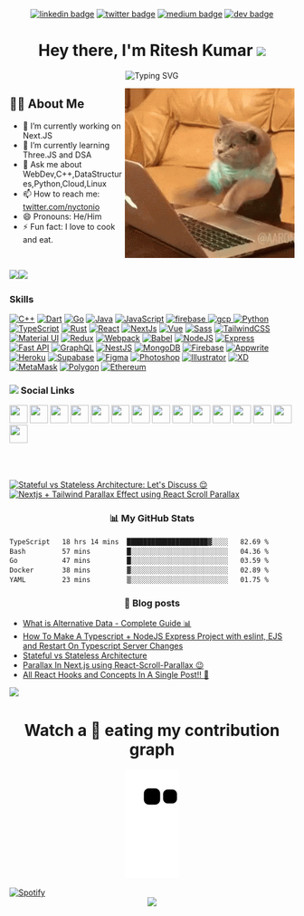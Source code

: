 <div align="center">
  
<!-- <img href="https://www.linkedin.com/in/nyctonio" src="https://img.shields.io/badge/Ritesh_Kumar-30302f?style=flat&logo=linkedin"/> -->
  
[![linkedin badge](https://img.shields.io/badge/Ritesh_Kumar-30302f?style=flat&logo=linkedin)](https://www.linkedin.com/in/nyctonio)
[![twitter badge](https://img.shields.io/badge/@nyctonio-30302f?style=flat&logo=twitter)](https://twitter.com/nyctonio)
[![medium badge](https://img.shields.io/badge/Ritesh_Kumar-30302f?style=flat&logo=medium)](https://medium.com/@nyctonio)
[![dev badge](https://img.shields.io/badge/Ritesh_Kumar-30302f?style=flat&logo=dev.to)](https://dev.to/nyctonio)

<h1>Hey there, I'm Ritesh Kumar <img src="https://emojis.slackmojis.com/emojis/images/1531849430/4246/blob-sunglasses.gif?1531849430" width="40"/></h1>

![Typing SVG](https://readme-typing-svg.herokuapp.com?font=Robot-Bold&size=30&color=fff&center=true&vCenter=true&width=900&height=110&lines=Passionate+Developer;Competetive+Programmer;Freelancer;CSE+Sophomore)
  
</div>

<img align="right" src="./codingcat.gif"/>

## 🙋‍♂️ About Me
- 🔭 I’m currently working on Next.JS
- 🌱 I’m currently learning Three.JS and DSA
- 💬 Ask me about WebDev,C++,DataStructures,Python,Cloud,Linux
- 📫 How to reach me: <a href="https://twitter.com/nyctonio">twitter.com/nyctonio</a>
- 😄 Pronouns: He/Him
- ⚡ Fun fact: I love to cook and eat.


<br/>

<a href="https://www.twitter.com/nyctonio" target="_blank" rel="noreferrer"><img
src="https://img.shields.io/twitter/follow/nyctonio?logo=twitter&style=for-the-badge&color=0891b2&labelColor=1c1917"
/></a><a href="https://www.twitch.tv/nyctonio" target="_blank" rel="noreferrer"><img
src="https://img.shields.io/twitch/status/nyctonio?logo=twitchsx&style=for-the-badge&color=0891b2&labelColor=1c1917&label=TWITCH+STATUS" /></a>
### Skills

<p align="left">
<a href="https://docs.microsoft.com/en-us/cpp/?view=msvc-170" target="_blank" rel="noreferrer"><img src="https://raw.githubusercontent.com/danielcranney/readme-generator/main/public/icons/skills/cplusplus-colored.svg" width="36" height="36" alt="C++" /></a>
<a href="https://dart.dev/" target="_blank" rel="noreferrer"><img src="https://raw.githubusercontent.com/danielcranney/readme-generator/main/public/icons/skills/dart-colored.svg" width="36" height="36" alt="Dart" /></a>
<a href="https://go.dev/doc/" target="_blank" rel="noreferrer"><img src="https://raw.githubusercontent.com/danielcranney/readme-generator/main/public/icons/skills/go-colored.svg" width="36" height="36" alt="Go" /></a>
<a href="https://www.oracle.com/java/" target="_blank" rel="noreferrer"><img src="https://raw.githubusercontent.com/danielcranney/readme-generator/main/public/icons/skills/java-colored.svg" width="36" height="36" alt="Java" /></a>
<a href="https://developer.mozilla.org/en-US/docs/Web/JavaScript" target="_blank" rel="noreferrer"><img src="https://raw.githubusercontent.com/danielcranney/readme-generator/main/public/icons/skills/javascript-colored.svg" width="36" height="36" alt="JavaScript" /></a>
<a href="https://firebase.google.com/" target="_blank"> <img src="https://www.vectorlogo.zone/logos/firebase/firebase-icon.svg" alt="firebase" width="40" height="40"/> </a> <a href="https://cloud.google.com" target="_blank"> <img src="https://www.vectorlogo.zone/logos/google_cloud/google_cloud-icon.svg" alt="gcp" width="40" height="40"/> </a>
<a href="https://www.python.org/" target="_blank" rel="noreferrer"><img src="https://raw.githubusercontent.com/danielcranney/readme-generator/main/public/icons/skills/python-colored.svg" width="36" height="36" alt="Python" /></a>
<a href="https://www.typescriptlang.org/" target="_blank" rel="noreferrer"><img src="https://raw.githubusercontent.com/danielcranney/readme-generator/main/public/icons/skills/typescript-colored.svg" width="36" height="36" alt="TypeScript" /></a>
<a href="https://www.rust-lang.org/" target="_blank" rel="noreferrer"><img src="https://raw.githubusercontent.com/danielcranney/readme-generator/main/public/icons/skills/rust-colored-dark.svg" width="36" height="36" alt="Rust" /></a>
<a href="https://reactjs.org/" target="_blank" rel="noreferrer"><img src="https://raw.githubusercontent.com/danielcranney/readme-generator/main/public/icons/skills/react-colored.svg" width="36" height="36" alt="React" /></a>
<a href="https://nextjs.org/docs" target="_blank" rel="noreferrer"><img src="https://raw.githubusercontent.com/danielcranney/readme-generator/main/public/icons/skills/nextjs-colored-dark.svg" width="36" height="36" alt="NextJs" /></a>
<a href="https://vuejs.org/" target="_blank" rel="noreferrer"><img src="https://raw.githubusercontent.com/danielcranney/readme-generator/main/public/icons/skills/vuejs-colored.svg" width="36" height="36" alt="Vue" /></a>
<a href="https://sass-lang.com/" target="_blank" rel="noreferrer"><img src="https://raw.githubusercontent.com/danielcranney/readme-generator/main/public/icons/skills/sass-colored.svg" width="36" height="36" alt="Sass" /></a>
<a href="https://tailwindcss.com/" target="_blank" rel="noreferrer"><img src="https://raw.githubusercontent.com/danielcranney/readme-generator/main/public/icons/skills/tailwindcss-colored.svg" width="36" height="36" alt="TailwindCSS" /></a>
<a href="https://mui.com/" target="_blank" rel="noreferrer"><img src="https://raw.githubusercontent.com/danielcranney/readme-generator/main/public/icons/skills/materialui-colored.svg" width="36" height="36" alt="Material UI" /></a>
<a href="https://redux.js.org/" target="_blank" rel="noreferrer"><img src="https://raw.githubusercontent.com/danielcranney/readme-generator/main/public/icons/skills/redux-colored.svg" width="36" height="36" alt="Redux" /></a>
<a href="https://webpack.js.org/" target="_blank" rel="noreferrer"><img src="https://raw.githubusercontent.com/danielcranney/readme-generator/main/public/icons/skills/webpack-colored.svg" width="36" height="36" alt="Webpack" /></a>
<a href="https://babeljs.io/" target="_blank" rel="noreferrer"><img src="https://raw.githubusercontent.com/danielcranney/readme-generator/main/public/icons/skills/babel-colored-dark.svg" width="36" height="36" alt="Babel" /></a>
<a href="https://nodejs.org/en/" target="_blank" rel="noreferrer"><img src="https://raw.githubusercontent.com/danielcranney/readme-generator/main/public/icons/skills/nodejs-colored.svg" width="36" height="36" alt="NodeJS" /></a>
<a href="https://expressjs.com/" target="_blank" rel="noreferrer"><img src="https://raw.githubusercontent.com/danielcranney/readme-generator/main/public/icons/skills/express-colored-dark.svg" width="36" height="36" alt="Express" /></a>
<a href="https://fastapi.tiangolo.com/" target="_blank" rel="noreferrer"><img src="https://raw.githubusercontent.com/danielcranney/readme-generator/main/public/icons/skills/fastapi-colored.svg" width="36" height="36" alt="Fast API" /></a>
<a href="https://graphql.org/" target="_blank" rel="noreferrer"><img src="https://raw.githubusercontent.com/danielcranney/readme-generator/main/public/icons/skills/graphql-colored.svg" width="36" height="36" alt="GraphQL" /></a>
<a href="https://docs.nestjs.com/" target="_blank" rel="noreferrer"><img src="https://raw.githubusercontent.com/danielcranney/readme-generator/main/public/icons/skills/nestjs-colored.svg" width="36" height="36" alt="NestJS" /></a>
<a href="https://www.mongodb.com/" target="_blank" rel="noreferrer"><img src="https://raw.githubusercontent.com/danielcranney/readme-generator/main/public/icons/skills/mongodb-colored.svg" width="36" height="36" alt="MongoDB" /></a>
<a href="https://firebase.google.com/" target="_blank" rel="noreferrer"><img src="https://raw.githubusercontent.com/danielcranney/readme-generator/main/public/icons/skills/firebase-colored.svg" width="36" height="36" alt="Firebase" /></a>
<a href="https://appwrite.io/" target="_blank" rel="noreferrer"><img src="https://raw.githubusercontent.com/danielcranney/readme-generator/main/public/icons/skills/appwrite-colored-dark.svg" width="36" height="36" alt="Appwrite" /></a>
<a href="https://www.heroku.com/" target="_blank" rel="noreferrer"><img src="https://raw.githubusercontent.com/danielcranney/readme-generator/main/public/icons/skills/heroku-colored.svg" width="36" height="36" alt="Heroku" /></a>
<a href="https://supabase.io/" target="_blank" rel="noreferrer"><img src="https://raw.githubusercontent.com/danielcranney/readme-generator/main/public/icons/skills/supabase-colored.svg" width="36" height="36" alt="Supabase" /></a>
<a href="https://www.figma.com/" target="_blank" rel="noreferrer"><img src="https://raw.githubusercontent.com/danielcranney/readme-generator/main/public/icons/skills/figma-colored.svg" width="36" height="36" alt="Figma" /></a>
<a href="https://www.adobe.com/uk/products/photoshop.html" target="_blank" rel="noreferrer"><img src="https://raw.githubusercontent.com/danielcranney/readme-generator/main/public/icons/skills/photoshop-colored.svg" width="36" height="36" alt="Photoshop" /></a>
<a href="adobe.com/uk/products/illustrator.html" target="_blank" rel="noreferrer"><img src="https://raw.githubusercontent.com/danielcranney/readme-generator/main/public/icons/skills/illustrator-colored.svg" width="36" height="36" alt="Illustrator" /></a>
<a href="https://www.adobe.com/uk/products/xd.html" target="_blank" rel="noreferrer"><img src="https://raw.githubusercontent.com/danielcranney/readme-generator/main/public/icons/skills/xd-colored.svg" width="36" height="36" alt="XD" /></a>
<a href="https://metamask.io/" target="_blank" rel="noreferrer"><img src="https://raw.githubusercontent.com/danielcranney/readme-generator/main/public/icons/skills/metamask-colored.svg" width="36" height="36" alt="MetaMask" /></a>
<a href="https://polygon.technology/" target="_blank" rel="noreferrer"><img src="https://raw.githubusercontent.com/danielcranney/readme-generator/main/public/icons/skills/polygon-colored.svg" width="36" height="36" alt="Polygon" /></a>
<a href="https://ethereum.org/en/" target="_blank" rel="noreferrer"><img src="https://raw.githubusercontent.com/danielcranney/readme-generator/main/public/icons/skills/ethereum-colored.svg" width="36" height="36" alt="Ethereum" /></a>
</p>

### <img height="40" src="https://raw.githubusercontent.com/innng/innng/master/assets/kyubey.gif"/> Social Links

<p align="left"> <a href="https://www.behance.com/nyctonio" target="_blank" rel="noreferrer"><img src="https://raw.githubusercontent.com/danielcranney/readme-generator/main/public/icons/socials/behance.svg" width="32" height="32" /></a> <a href="https://www.codepen.io/nyctonio" target="_blank" rel="noreferrer"><img src="https://raw.githubusercontent.com/danielcranney/readme-generator/main/public/icons/socials/codepen-dark.svg" width="32" height="32" /></a> <a href="https://codesandbox.io/u/nyctonio" target="_blank" rel="noreferrer"><img src="https://raw.githubusercontent.com/danielcranney/readme-generator/main/public/icons/socials/codesandbox-dark.svg" width="32" height="32" /></a> <a href="https://www.dev.to/nyctonio" target="_blank" rel="noreferrer"><img src="https://raw.githubusercontent.com/danielcranney/readme-generator/main/public/icons/socials/devdotto-dark.svg" width="32" height="32" /></a> <a href="https://www.dribbble.com/nyctonio" target="_blank" rel="noreferrer"><img src="https://raw.githubusercontent.com/danielcranney/readme-generator/main/public/icons/socials/dribbble.svg" width="32" height="32" /></a>  <a href="https://www.github.com/nyctonio" target="_blank" rel="noreferrer"><img src="https://raw.githubusercontent.com/danielcranney/readme-generator/main/public/icons/socials/github-dark.svg" width="32" height="32" /></a> <a href="https://nyctonio.hashnode.dev" target="_blank" rel="noreferrer"><img src="https://raw.githubusercontent.com/danielcranney/readme-generator/main/public/icons/socials/hashnode.svg" width="32" height="32" /></a> <a href="http://www.instagram.com/ritesh.nio" target="_blank" rel="noreferrer"><img src="https://raw.githubusercontent.com/danielcranney/readme-generator/main/public/icons/socials/instagram.svg" width="32" height="32" /></a> <a href="https://www.linkedin.com/in/nyctonio" target="_blank" rel="noreferrer"><img src="https://raw.githubusercontent.com/danielcranney/readme-generator/main/public/icons/socials/linkedin.svg" width="32" height="32" /></a> <a href="https://www.polywork.com/nyctonio" target="_blank" rel="noreferrer"><img src="https://raw.githubusercontent.com/danielcranney/readme-generator/main/public/icons/socials/polywork.svg" width="32" height="32" /></a> <a href="http://www.medium.com/nyctonio" target="_blank" rel="noreferrer"><img src="https://raw.githubusercontent.com/danielcranney/readme-generator/main/public/icons/socials/medium-dark.svg" width="32" height="32" /></a> <a href="https://www.stackoverflow.com/users/nyctonio" target="_blank" rel="noreferrer"><img src="https://raw.githubusercontent.com/danielcranney/readme-generator/main/public/icons/socials/stackoverflow.svg" width="32" height="32" /></a> <a href="https://www.twitter.com/nyctonio" target="_blank" rel="noreferrer"><img src="https://raw.githubusercontent.com/danielcranney/readme-generator/main/public/icons/socials/twitter.svg" width="32" height="32" /></a> <a href="https://www.youtube.com/@riteshkr" target="_blank" rel="noreferrer"><img src="https://raw.githubusercontent.com/danielcranney/readme-generator/main/public/icons/socials/youtube.svg" width="32" height="32" /></a> <a href="https://www.twitch.tv/nyctonio" target="_blank" rel="noreferrer"><img src="https://raw.githubusercontent.com/danielcranney/readme-generator/main/public/icons/socials/twitch.svg" width="32" height="32" /></a></p>


<br>
<br>

<!-- BEGIN YOUTUBE-CARDS -->
[![Stateful vs Stateless Architecture: Let's Discuss 😌](https://ytcards.demolab.com/?id=3XQnymcbjds&title=Stateful+vs+Stateless+Architecture%3A+Let%27s+Discuss+%F0%9F%98%8C&lang=en&timestamp=1655671795&background_color=%230d1117&title_color=%23ffffff&stats_color=%23dedede&max_title_lines=1&width=250&border_radius=5 "Stateful vs Stateless Architecture: Let's Discuss 😌")](https://www.youtube.com/watch?v=3XQnymcbjds)
[![Nextjs + Tailwind Parallax Effect using React Scroll Parallax](https://ytcards.demolab.com/?id=vPhdhA3lZVs&title=Nextjs+%2B+Tailwind+Parallax+Effect+using+React+Scroll+Parallax&lang=en&timestamp=1654638618&background_color=%230d1117&title_color=%23ffffff&stats_color=%23dedede&max_title_lines=1&width=250&border_radius=5 "Nextjs + Tailwind Parallax Effect using React Scroll Parallax")](https://www.youtube.com/watch?v=vPhdhA3lZVs)
<!-- END YOUTUBE-CARDS -->

<h3 align="center">📊 My GitHub Stats</h3>
<!-- <p align="center"> -->
 
<!--START_SECTION:waka-->

```txt
TypeScript   18 hrs 14 mins  ████████████████████▓░░░░   82.69 %
Bash         57 mins         █░░░░░░░░░░░░░░░░░░░░░░░░   04.36 %
Go           47 mins         █░░░░░░░░░░░░░░░░░░░░░░░░   03.59 %
Docker       38 mins         ▓░░░░░░░░░░░░░░░░░░░░░░░░   02.89 %
YAML         23 mins         ▒░░░░░░░░░░░░░░░░░░░░░░░░   01.75 %
```

<!--END_SECTION:waka-->
<h3 align="center">📕 Blog posts</h3>

<!-- BLOG-POST-LIST:START -->
- [What is Alternative Data - Complete Guide 📊](https://dev.to/nyctonio/what-is-alternative-data-complete-guide-2ln7)
- [How To Make A Typescript + NodeJS Express Project with eslint, EJS and Restart On Typescript Server Changes](https://dev.to/nyctonio/how-to-make-a-typescript-nodejs-express-project-with-eslint-ejs-and-nodemon-hot-reload-4e0b)
- [Stateful vs Stateless Architecture](https://dev.to/nyctonio/stateful-vs-stateless-architecture-1ao2)
- [Parallax In Next.js using React-Scroll-Parallax 😉](https://dev.to/nyctonio/parallax-in-nextjs-using-react-scroll-parallax-2110)
- [All React Hooks and Concepts In A Single Post!! 🤗](https://dev.to/nyctonio/all-react-hooks-and-concepts-in-a-single-post-1daf)
<!-- BLOG-POST-LIST:END -->
  
<!--   <img height="180em" src="https://github-readme-stats.vercel.app/api?username=nyctonio&theme=tokyonight&show_icons=true&hide_border=true&count_private=true" alt="Ritesh Kumars :: Profile Stats" />
  <img height="180em" src="https://github-readme-stats.vercel.app/api/top-langs/?username=nyctonio&langs_count=8&theme=tokyonight&layout=compact&hide_border=true" alt="Ritesh Kumars :: Top Langs" />
<img src="https://github-readme-streak-stats.herokuapp.com?user=nyctonio&theme=tokyonight" width="700"> -->
<!-- </p> -->
 
![](https://activity-graph.herokuapp.com/graph?username=nyctonio&theme=github)
<h1 align = 'Center'>Watch a 🐍 eating my contribution graph</h1>
<p align="center">
  <img src="https://github.com/nyctonio/nyctonio/blob/output/github-contribution-grid-snake.svg" alt="snake"></center>
  
</p>
<!-- ![Github stats](https://github-readme-stats.vercel.app/api?username=nyctonio)
 -->

 <a href="https://open.spotify.com/user/31j3he3stsqzsbk47sqq6vuonxvu"/>
    <img src="https://spotify-recently-played-readme.vercel.app/api?user=31j3he3stsqzsbk47sqq6vuonxvu&count=1&width=1000" alt="Spotify"/>
 </a>

</br>
<div align="center">
<img src="https://github-profile-trophy.vercel.app/?username=nyctonio&theme=nord&no-frame=true&margin-w=10&column=7" />
</div>
